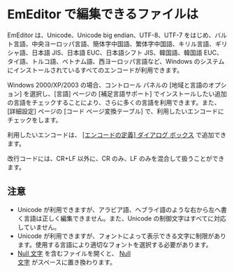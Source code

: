 # EmEditor で編集できるファイルは

EmEditor は、Unicode、Unicode big endian、UTF-8、UTF-7
をはじめ、バルト言語、中央ヨーロッパ言語、簡体字中国語、繁体字中国語、キリル言語、ギリシャ語、日本語 JIS、日本語 EUC、日本語シフト
JIS、韓国語、韓国語 EUC、タイ語、トルコ語、ベトナム語、西ヨーロッパ言語など、Windows
のシステムにインストールされているすべてのエンコードが利用できます。

Windows 2000/XP/2003 の場合、コントロール パネルの \[地域と言語のオプション\] を選択し、\[言語\] ページの \[補足言語サポート\]
でインストールしたい追加の言語をチェックすることにより、さらに多くの言語を利用できます。また、\[詳細設定\] ページの \[コード ページ変換テーブル\]
で、利用したいエンコードにチェックをします。

利用したいエンコードは、 [\[エンコードの定義\] ダイアログ ボックス](../../dlg/encodings/index) で追加できます。

改行コードには、CR+LF 以外に、CR のみ、LF のみを混合して扱うことができます。

## 注意

- Unicode が利用できますが、アラビア語、ヘブライ語のような右から左へ書く言語は正しく編集できません。また、Unicode の制御文字はすべてに対応していません。
- Unicode が利用できますが、フォントによって表示できる文字に制限があります。使用する言語により適切なフォントを選択する必要があります。
- [Null 文字](../../glossary/nullcharacter) を含むファイルを開くと、 [Null \
文字](../../glossary/nullcharacter) がスペースに置き換わります。
